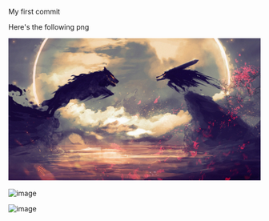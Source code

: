 My first commit

Here's the following png

![Berserk wallpaper](https://github.com/AsjadFM/my_project/blob/main/berserkwallpaper.jpg)

![image](https://github.com/user-attachments/assets/3cf9e45b-4b22-468a-84e2-5e105944c677)

![image](https://github.com/user-attachments/assets/1ce10c51-27bb-4e13-a8d4-8c3c31976e39)

